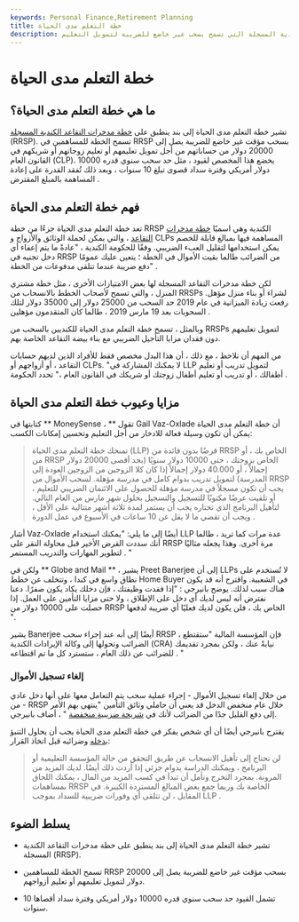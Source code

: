 ```yaml
---
keywords: Personal Finance,Retirement Planning
title: خطة التعلم مدى الحياة
description: خطة التعلم مدى الحياة هي أحد بنود خطة مدخرات التقاعد الكندية المسجلة التي تسمح بسحب غير خاضع للضريبة لتمويل التعليم.
---
```


# خطة التعلم مدى الحياة
## ما هي خطة التعلم مدى الحياة؟

تشير خطة التعلم مدى الحياة إلى بند ينطبق على [خطة مدخرات التقاعد الكندية المسجلة](/rrsp) (RRSP). تسمح الخطة للمساهمين في RRSP بسحب مؤقت غير خاضع للضريبة يصل إلى 20000 دولار من حساباتهم من أجل تمويل تعليمهم أو تعليم زوجاتهم أو شريكهم في القانون العام (CLP). يخضع هذا المخصص لقيود ، مثل حد سحب سنوي قدره 10000 دولار أمريكي وفترة سداد قصوى تبلغ 10 سنوات ، وبعد ذلك تُفقد القدرة على إعادة المساهمة بالمبلغ المقترض .

## فهم خطة التعلم مدى الحياة

تعد خطة التعلم مدى الحياة جزءًا من خطة RRSP الكندية وهي اسميًا [خطة مدخرات التقاعد](/retirement-planning) ، والتي يمكن لحملة الوثائق والأزواج و CLPs المساهمة فيها بمبالغ قابلة للخصم يمكن استخدامها لتقليل العبء الضريبي. وفقًا للحكومة الكندية ، "عادةً ما يتم إعفاء أي دخل تجنيه في RRSP من الضرائب طالما بقيت الأموال في الخطة ؛ يتعين عليك عمومًا دفع ضريبة عندما تتلقى مدفوعات من الخطة" .

لكن خطة مدخرات التقاعد المسجلة لها بعض الامتيازات الأخرى ، مثل خطة مشتري المنزل ، والتي تسمح لأصحاب الخطط بالانسحاب من RRSPs لشراء أو بناء منزل مؤهل. رفعت زيادة الميزانية في عام 2019 حد السحب من 25000 دولار إلى 35000 دولار لتلك السحوبات بعد 19 مارس 2019 ، طالما كان المتقدمون مؤهلين .

وبالمثل ، تسمح خطة التعلم مدى الحياة للكنديين بالسحب من RRSPs لتمويل تعليمهم دون فقدان مزايا التأجيل الضريبي مع بناء بيضة التقاعد الخاصة بهم.

من المهم أن نلاحظ ، مع ذلك ، أن هذا البدل مخصص فقط للأفراد الذين لديهم حسابات التقاعد ، أو أزواجهم أو CLPs. "لا يمكنك المشاركة في LLP لتمويل تدريب أو تعليم أطفالك ، أو تدريب أو تعليم أطفال زوجتك أو شريكك في القانون العام ،" تحدد الحكومة .

## مزايا وعيوب خطة التعلم مدى الحياة

كتابتها في ** MoneySense ، ** تقول Gail Vaz-Oxlade أن خطة التعلم مدى الحياة يمكن أن تكون وسيلة فعالة للادخار من أجل التعليم وتحسين إمكانات الكسب:

>

> تمنحك خطة التعلم مدى الحياة (LLP) قرضًا بدون فائدة من RRSP الخاص بك ، أو من RRSP الخاص بزوجتك ، حتى 10000 دولار سنويًا (بحد أقصى 20000 دولار إجمالاً ، أو 40.000 دولار إجمالاً إذا كان كلا الزوجين من الزوجين العودة إلى المدرسة) لتمويل تدريب بدوام كامل في مدرسة مؤهلة. لسحب الأموال من RRSP ، يجب أن تكون مسجلاً في مدرسة مؤهلة للحصول على الائتمان الضريبي للتعليم أو تلقيت عرضًا مكتوبًا للتسجيل والتسجيل بحلول شهر مارس من العام التالي. لتأهيل البرنامج الذي تختاره يجب أن يستمر لمدة ثلاثة أشهر متتالية على الأقل ، ويجب أن تقضي ما لا يقل عن 10 ساعات في الأسبوع في عمل الدورة .

>

أشار Vaz-Oxlade أيضًا إلى ما يلي: "يمكنك استخدام LLP عدة مرات كما تريد ، طالما أنك سددت القرض الأخير قبل محاولة النقر على RRSP مرة أخرى. وهذا يجعله مثاليًا لتطوير المهارات والتدريب المستمر . "

ولكن في ** Globe and Mail ** ، يشير Preet Banerjee إلى أن LLPs لا تُستخدم على نطاق واسع في كندا ، وتتخلف عن خطط Home Buyer في الشعبية. واقترح أنه قد يكون هناك سبب لذلك. يوضح بانيرجي : "إذا فقدت وظيفتك ، فإن دخلك يكاد يكون صفرًا. دعنا نفترض أنه ليس لديك أي دخل على الإطلاق ، ولا حتى مزايا التأمين على العمل. إذا حصلت على 10000 دولار من RRSP الخاص بك ، فلن يكون لديك فعليًا أي ضريبة لدفعها ".

يشير Banerjee أيضًا إلى أنه عند إجراء سحب RRSP ، فإن المؤسسة المالية "ستقتطع الضرائب وتحولها إلى وكالة الإيرادات الكندية (CRA) نيابةً عنك ، ولكن بمجرد تقديمك للضرائب عن ذلك العام ، ستسترد كل ما تم اقتطاعه . "

### إلغاء تسجيل الأموال

من خلال إلغاء تسجيل الأموال - إجراء عملية سحب يتم التعامل معها على أنها دخل عادي - من RRSP خلال عام منخفض الدخل قد يعني أن حاملي وثائق التأمين "ينتهي بهم الأمر إلى دفع القليل جدًا من الضرائب لأنك في [شريحة ضريبية منخفضة](/taxbracket) " ، أضاف بانيرجي.

يقترح بانيرجي أيضًا أن أي شخص يفكر في خطة التعلم مدى الحياة يجب أن يحاول التنبؤ [بدخله](/income) وضرائبه قبل اتخاذ القرار:

>

> لن تحتاج إلى تأهيل الانسحاب عن طريق التحقق من حالة المؤسسة التعليمية أو البرنامج ، ويمكنك الدراسة بدوام جزئي إذا أردت ذلك أيضًا. لديك المزيد من المرونة. بمجرد التخرج ونأمل أن تبدأ في كسب المزيد من المال ، يمكنك اللحاق بمساهمات RRSP الخاصة بك وربما جمع بعض المبالغ المستردة الكبيرة. في المقابل ، لن تتلقى أي وفورات ضريبية للسداد بموجب LLP .

>

## يسلط الضوء

- تشير خطة التعلم مدى الحياة إلى بند ينطبق على خطة مدخرات التقاعد الكندية المسجلة (RRSP).

- تسمح الخطة للمساهمين RRSP بسحب مؤقت غير خاضع للضريبة يصل إلى 20000 دولار لتمويل تعليمهم أو تعليم أزواجهم.

- تشمل القيود حد سحب سنوي قدره 10000 دولار أمريكي وفترة سداد أقصاها 10 سنوات.

